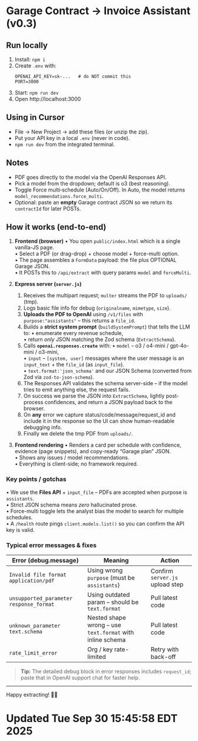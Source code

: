 # Garage Contract → Invoice Assistant (v0.3)

## Run locally
1) Install: `npm i`
2) Create `.env` with:
   ```
   OPENAI_API_KEY=sk-...   # do NOT commit this
   PORT=3000
   ```
3) Start: `npm run dev`
4) Open http://localhost:3000

## Using in Cursor
- File → New Project → add these files (or unzip the zip).
- Put your API key in a local `.env` (never in code).
- `npm run dev` from the integrated terminal.

## Notes
- PDF goes directly to the model via the OpenAI Responses API.
- Pick a model from the dropdown; default is o3 (best reasoning).
- Toggle Force multi‑schedule (Auto/On/Off). In Auto, the model returns `model_recommendations.force_multi`.
- Optional: paste an **empty** Garage contract JSON so we return its `contractId` for later POSTs.

## How it works (end-to-end)

1. **Frontend (browser)**
   • You open `public/index.html` which is a single vanilla-JS page.  
   • Select a PDF (or drag-drop) + choose model + force-multi option.  
   • The page assembles a `FormData` payload: the file plus OPTIONAL Garage JSON.  
   • It POSTs this to `/api/extract` with query params `model` and `forceMulti`.

2. **Express server (`server.js`)**
   1. Receives the multipart request; `multer` streams the PDF to `uploads/` (tmp).  
   2. Logs basic file info for debug (`originalname`, `mimetype`, `size`).  
   3. **Uploads the PDF to OpenAI** using `/v1/files` with `purpose:"assistants"` – this returns a `file_id`.
   4. Builds a **strict system prompt** (`buildSystemPrompt`) that tells the LLM to:
      • enumerate every revenue schedule,  
      • return *only* JSON matching the Zod schema (`ExtractSchema`).
   5. Calls **`openai.responses.create`** with:
      • `model` – o3 / o4-mini / gpt-4o-mini / o3-mini,  
      • `input` – `[system, user]` messages where the user message is an `input_text` + the `file_id` (as `input_file`).  
      • `text.format:'json_schema'` and our JSON Schema (converted from Zod via `zod-to-json-schema`).  
   6. The Responses API validates the schema server-side – if the model tries to emit anything else, the request fails.
   7. On success we parse the JSON into `ExtractSchema`, lightly post-process confidences, and return a JSON payload back to the browser.
   8. On **any** error we capture status/code/message/request_id and include it in the response so the UI can show human-readable debugging info.
   9. Finally we delete the tmp PDF from `uploads/`.

3. **Frontend rendering**
   • Renders a card per schedule with confidence, evidence (page snippets), and copy-ready “Garage plan” JSON.  
   • Shows any issues / model recommendations.  
   • Everything is client-side; no framework required.

### Key points / gotchas

• We use the **Files API** + `input_file` – PDFs are accepted when purpose is `assistants`.  
• Strict JSON schema means *zero* hallucinated prose.  
• Force-multi toggle lets the analyst bias the model to search for multiple schedules.  
• A `/health` route pings `client.models.list()` so you can confirm the API key is valid.

### Typical error messages & fixes

| Error (debug.message) | Meaning | Action |
|-----------------------|---------|--------|
| `Invalid file format application/pdf` | Using wrong `purpose` (must be `assistants`) | Confirm `server.js` upload step |
| `unsupported_parameter response_format` | Using outdated param – should be `text.format` | Pull latest code |
| `unknown_parameter text.schema` | Nested shape wrong – use `text.format` with inline schema | Pull latest code |
| `rate_limit_error` | Org / key rate-limited | Retry with back-off |

> **Tip:** The detailed debug block in error responses includes `request_id`; paste that in OpenAI support chat for faster help.

---
Happy extracting! 🚗💸
# Updated Tue Sep 30 15:45:58 EDT 2025
